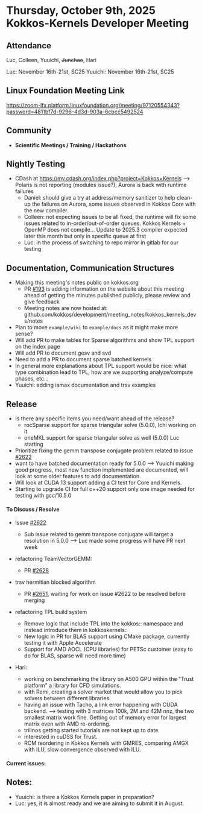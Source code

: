 # Thursday, October 9th, 2025 Kokkos-Kernels Developer Meeting

## Attendance
Luc, Colleen, Yuuichi, ~~Junchao~~, Hari

Luc: November 16th-21st, SC25
Yuuichi: November 16th-21st, SC25

## Linux Foundation Meeting Link

https://zoom-lfx.platform.linuxfoundation.org/meeting/97120554343?password=4811bf7d-9296-4d3d-903a-6cbcc5492524

## Community
  
- **Scientific Meetings / Training / Hackathons**

## Nightly Testing

  - CDash at https://my.cdash.org/index.php?project=Kokkos+Kernels --> Polaris is not reporting (modules issue?), Aurora is back with runtime failures
    - Daniel: should give a try at address/memory sanitizer to help clean-up the failures on Aurora, some issues observed in Kokkos Core with the new compiler.
    - Colleen: not expecting issues to be all fixed, the runtime will fix some issues related to in-order/out-of-order queues. Kokkos Kernels + OpenMP does not compile... Update to 2025.3 compiler expected later this month but only in specific queue at first
    - Luc: in the process of switching to repo mirror in gitlab for our testing

## Documentation, Communication Structures

  - Making this meeting's notes public on kokkos.org
    - PR [#193](https://github.com/kokkos/kokkos.github.io/pull/193) is adding information on the website about this meeting ahead of getting the minutes published publicly, please review and give feedback
    - Meeting notes are now hosted at: github.com/kokkos/development/meeting_notes/kokkos_kernels_devs/notes 
  - Plan to move `example/wiki` to `example/docs` as it might make more sense?
  - Will add PR to make tables for Sparse algorithms and show TPL support on the index page
  - Will add PR to document gesv and svd
  - Need to add a PR to document sparse batched kernels
  - In general more explanations about TPL support would be nice: what type combination lead to TPL, how are we supporting analyze/compute phases, etc...
  - Yuuichi: adding iamax documentation and trsv examples

## Release

- Is there any specific items you need/want ahead of the release?
  - rocSparse support for sparse triangular solve (5.0.0), Ichi working on it
  - oneMKL support for sparse triangular solve as well (5.0.0) Luc starting
- Prioritize fixing the gemm transpose conjugate problem related to issue [#2622](https://github.com/kokkos/kokkos-kernels/issues/2622)
- want to have batched documentation ready for 5.0.0 --> Yuuichi making good progress, most new function implemented are documented, will look at some older features to add documentation.
- Will look at CUDA 13 support adding a CI test for Core and Kernels.
- Starting to upgrade CI for full c++20 support only one image needed for testing with gcc/10.5.0

#### To Discuss / Resolve

- Issue [#2622](https://github.com/kokkos/kokkos-kernels/issues/2622)
  - Sub issue related to gemm transpose conjugate will target a resolution in 5.0.0 --> Luc made some progress will have PR next week

- refactoring TeamVectorGEMM:
  - PR [#2628](https://github.com/kokkos/kokkos-kernels/pull/2628)

- trsv hermitian blocked algorithm
  - PR [#2651](https://github.com/kokkos/kokkos-kernels/pull/2651), waiting for work on issue #2622 to be resolved before merging

- refactoring TPL build system
  - Remove logic that include TPL into the kokkos:: namespace and instead introduce them in kokkoskernels::
  - New logic in PR for BLAS support using CMake package, currently testing it with Apple Accelerate
  - Support for AMD AOCL (CPU libraries) for PETSc customer (easy to do for BLAS, sparse will need more time)

- Hari:
  - working on benchmarking the library on A500 GPU within the "Trust platform" a library for CFD simulations.
  - with Remi, creating a solver market that would allow you to pick solvers between different libraries.
  - having an issue with Tacho, a link error happening with CUDA backend. --> testing with 3 matrices 100k, 2M and 42M nnz, the two smallest matrix work fine. Getting out of memory error for largest matrix even with AMD re-ordering.
  - trilinos getting started tutorials are not kept up to date.
  - interested in cuDSS for Trust.
  - RCM reordering in Kokkos Kernels with GMRES, comparing AMGX with ILU, slow convergence observed with ILU.

#### Current issues:


## Notes:

 - Yuuichi: is there a Kokkos Kernels paper in preparation?
 - Luc: yes, it is almost ready and we are aiming to submit it in August.
